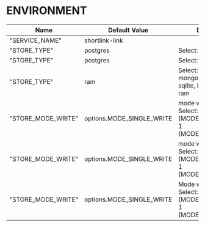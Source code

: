 <!---
File generated by cli. DO NOT EDIT.
-->

# ENVIRONMENT

| Name               | Default Value             | Description                                                            | From Package                                                                                              |
|--------------------|---------------------------|------------------------------------------------------------------------|-----------------------------------------------------------------------------------------------------------|
| "SERVICE_NAME"     | shortlink-link            |                                                                        | /Users/user/myprojects/shortlink/boundaries/link/link/cmd/link.go                                         |
| "STORE_TYPE"       | postgres                  | Select: postgres                                                       | /Users/user/myprojects/shortlink/boundaries/link/link/infrastructure/repository/cqrs/cqs/store.go         |
| "STORE_TYPE"       | postgres                  | Select: postgres                                                       | /Users/user/myprojects/shortlink/boundaries/link/link/infrastructure/repository/cqrs/query/store.go       |
| "STORE_TYPE"       | ram                       | Select: postgres, mongo, redis, dgraph, sqlite, leveldb, badger, ram   | /Users/user/myprojects/shortlink/boundaries/link/link/infrastructure/repository/crud/init.go              |
| "STORE_MODE_WRITE" | options.MODE_SINGLE_WRITE | mode write to db. Select: 0 (MODE_SINGLE_WRITE), 1 (MODE_BATCH_WRITE)  | /Users/user/myprojects/shortlink/boundaries/link/link/infrastructure/repository/crud/mongo/mongo.go       |
| "STORE_MODE_WRITE" | options.MODE_SINGLE_WRITE | mode writes to db. Select: 0 (MODE_SINGLE_WRITE), 1 (MODE_BATCH_WRITE) | /Users/user/myprojects/shortlink/boundaries/link/link/infrastructure/repository/crud/postgres/postgres.go |
| "STORE_MODE_WRITE" | options.MODE_SINGLE_WRITE | Mode writes to db. Select: 0 (MODE_SINGLE_WRITE), 1 (MODE_BATCH_WRITE) | /Users/user/myprojects/shortlink/boundaries/link/link/infrastructure/repository/crud/ram/ram.go           |
